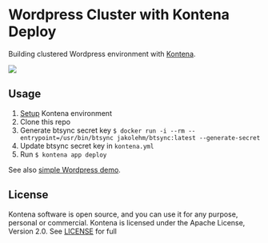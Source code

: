 # Wordpress Cluster with Kontena Deploy

Building clustered Wordpress environment with [Kontena](http://www.kontena.io).

<a href="http://www.slideshare.net/nevalla/building-high-availability-application-with-docker">
<img src="http://image.slidesharecdn.com/kontenadockermeetuppdf-150327023059-conversion-gate01/95/building-high-availability-application-with-docker-1-638.jpg?cb=1427426338" />
</a>

## Usage
1. [Setup](https://github.com/kontena/kontena/tree/master/docs) Kontena environment
2. Clone this repo
3. Generate btsync secret key `$ docker run -i --rm --entrypoint=/usr/bin/btsync jakolehm/btsync:latest --generate-secret`
4. Update btsync secret key in `kontena.yml`
5. Run `$ kontena app deploy`

See also [simple Wordpress demo](https://github.com/kontena/wordpress).

## License
Kontena software is open source, and you can use it for any purpose, personal or commercial. Kontena is licensed under the Apache License, Version 2.0. See [LICENSE](LICENSE) for full
